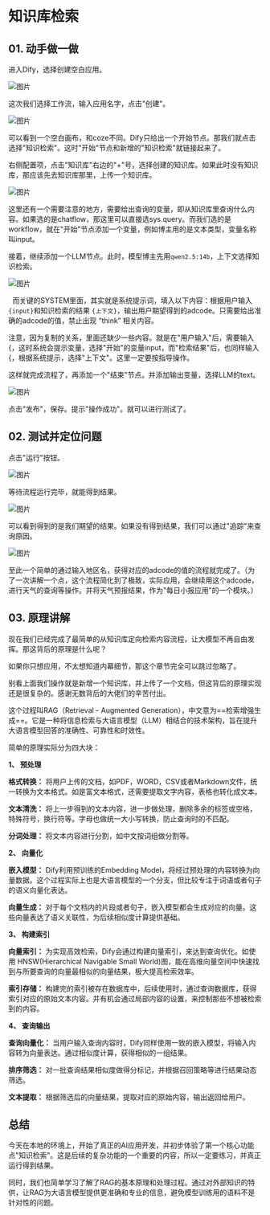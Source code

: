 # 知识库检索
## **01.** 动手做一做

进入Dify，选择创建空白应用。

![图片](_assets/773a8409987c7deb906b1f1a4491a70f_MD5.webp)

这次我们选择工作流，输入应用名字，点击"创建"。

![图片](_assets/c775daf746a2a92763621541b8427938_MD5.webp)

可以看到一个空白画布，和coze不同。Dify只给出一个开始节点。那我们就点击选择"知识检索"。这时"开始"节点和新增的"知识检索"就链接起来了。

右侧配置项，点击"知识库"右边的"+"号，选择创建的知识库。如果此时没有知识库，那应该先去知识库那里，上传一个知识库。

![图片](_assets/0830be70561b45bcfca5314ba052aee9_MD5.webp)

这里还有一个需要注意的地方，需要给出查询的变量，即从知识库里查询什么内容。如果选的是chatflow，那这里可以直接选sys.query。而我们选的是workflow，就在"开始"节点添加一个变量，例如博主用的是文本类型，变量名称叫input。

接着，继续添加一个LLM节点。此时，模型博主先用`qwen2.5:14b`，上下文选择知识检索。

![图片](_assets/e355a8807d65f05eb96a3332fe55a8a1_MD5.webp)

  而关键的SYSTEM里面，其实就是系统提示词，填入以下内容：根据用户输入`{input}`和知识检索的结果 `{上下文}`，输出用户期望得到的adcode。只需要给出准确的adcode的值，禁止出现 “think” 相关内容。

注意，因为复制的关系，里面还缺少一些内容。就是在"用户输入"后，需要输入{，这时系统会提示变量，选择"开始"的变量input，而"检索结果"后，也同样输入{，根据系统提示，选择"上下文"。这里一定要按指导操作。

这样就完成流程了，再添加一个"结束"节点。并添加输出变量，选择LLM的text。

![图片](_assets/1d894e5334e322533da6fb882a034ee2_MD5.webp)

点击"发布"，保存。提示"操作成功"。就可以进行测试了。

## **02.** 测试并定位问题

点击"运行"按钮。

![图片](_assets/0ba9b4ba261eb734104b7b16bbfc31c4_MD5.webp)

等待流程运行完毕，就能得到结果。

![图片](_assets/d221ce0f64522226156fa42242c807a2_MD5.webp)

可以看到得到的是我们期望的结果。如果没有得到结果，我们可以通过"追踪"来查询原因。

![图片](_assets/30a19cefbf5000c29c672f9af5b8ad32_MD5.webp)

至此一个简单的通过输入地区名，获得对应的adcode的值的流程就完成了。（为了一次讲解一个点，这个流程简化到了极致，实际应用，会继续用这个adcode，进行天气的查询等操作。并将天气预报结果，作为"每日小报应用"的一个模块。）

## **03.** 原理讲解

现在我们已经完成了最简单的从知识库定向检索内容流程，让大模型不再自由发挥。那这背后的原理是什么呢？

如果你只想应用，不太想知道内幕细节，那这个章节完全可以跳过忽略了。

别看上面我们操作就是新增一个知识库，并上传了一个文档，但这背后的原理实现还是很复杂的。感谢无数背后的大佬们的辛苦付出。

这个过程叫RAG（Retrieval - Augmented Generation），中文意为==检索增强生成==。它是一种将信息检索与大语言模型（LLM）相结合的技术架构，旨在提升大语言模型回答的准确性、可靠性和时效性。
  

简单的原理实际分为四大块：

**1、 预处理**

**格式转换：** 将用户上传的文档，如PDF，WORD，CSV或者Markdown文件，统一转换为文本格式。如是富文本格式，还需要提取文字内容，表格也转化成文本。

**文本清洗：** 将上一步得到的文本内容，进一步做处理，删除多余的标签或空格，特殊符号，换行符等。字母也做统一大小写转换，防止查询时的不匹配。

**分词处理：** 将文本内容进行分割，如中文按词组做分割等。

**2、 向量化**

**嵌入模型：** Dify利用预训练的Embedding Model，将经过预处理的内容转换为向量数据。这个过程实际上也是大语言模型的一个分支，但比较专注于词语或者句子的语义向量化表达。  

**向量生成：** 对于每个文档内的片段或者句子，嵌入模型都会生成对应的向量。这些向量表达了语义关联性，为后续相似度计算提供基础。

**3、 构建索引**

**向量索引：** 为实现高效检索，Dify会通过构建向量索引，来达到查询优化。如使用 HNSW(Hierarchical Navigable Small World)图，能在高维向量空间中快速找到与所要查询的向量最相似的向量结果，极大提高检索效率。

**索引存储：** 构建完的索引被存在数据库中，后续使用时，通过查询数据库，获得索引对应的原始文本内容。并有机会通过局部内容的设置，来控制那些不想被检索到的内容。

**4、 查询输出**

**查询向量化：** 当用户输入查询内容时，Dify同样使用一致的嵌入模型，将输入内容转为向量表达。通过相似度计算，获得相似的一组结果。

**排序筛选：** 对一批查询结果相似度做得分标记，并根据召回策略等进行结果动态筛选。

**文本提取：** 根据筛选后的向量结果，提取对应的原始内容，输出返回给用户。

## **总结**

今天在本地的环境上，开始了真正的AI应用开发，并初步体验了第一个核心功能点"知识检索"。这是后续的复杂功能的一个重要的内容，所以一定要练习，并真正运行得到结果。

同时，我们也简单学习了解了RAG的基本原理和处理过程。通过对外部知识的特供，让RAG为大语言模型提供更准确和专业的信息，避免模型训练用的语料不是针对性的问题。